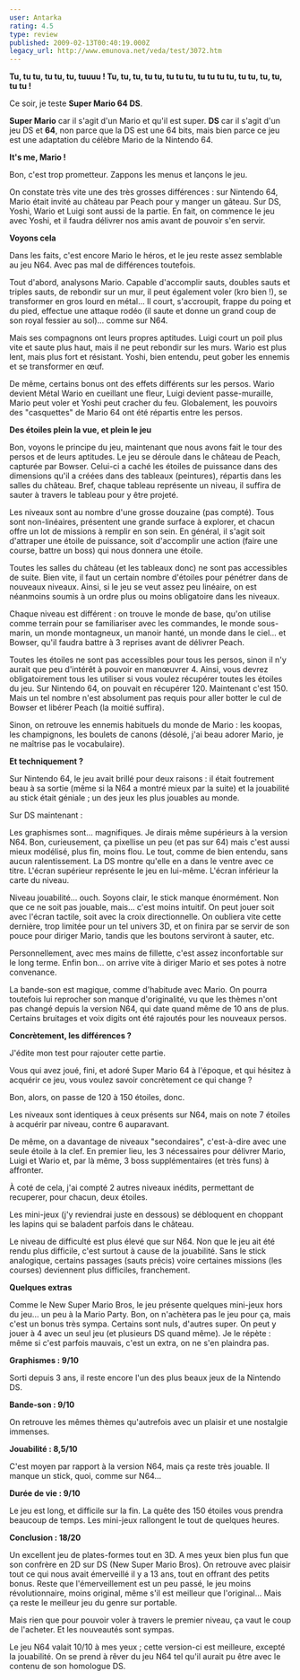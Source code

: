 ```yaml
---
user: Antarka
rating: 4.5
type: review
published: 2009-02-13T00:40:19.000Z
legacy_url: http://www.emunova.net/veda/test/3072.htm
---
```

**Tu, tu tu, tu tu, tu, tuuuu ! Tu, tu, tu, tu tu, tu tu tu, tu tu tu tu, tu tu, tu, tu, tu tu !**  

  

Ce soir, je teste **Super Mario 64 DS**.  

  

**Super Mario** car il s'agit d'un Mario et qu'il est super. **DS** car il s'agit d'un jeu DS et **64**, non parce que la DS est une 64 bits, mais bien parce ce jeu est une adaptation du célèbre Mario de la Nintendo 64\.  

  

**It's me, Mario !**  

  

Bon, c'est trop prometteur. Zappons les menus et lançons le jeu.  

  

On constate très vite une des très grosses différences : sur Nintendo 64, Mario était invité au château par Peach pour y manger un gâteau. Sur DS, Yoshi, Wario et Luigi sont aussi de la partie. En fait, on commence le jeu avec Yoshi, et il faudra délivrer nos amis avant de pouvoir s'en servir.  

  

**Voyons cela**  

  

Dans les faits, c'est encore Mario le héros, et le jeu reste assez semblable au jeu N64\. Avec pas mal de différences toutefois.  

  

Tout d'abord, analysons Mario. Capable d'accomplir sauts, doubles sauts et triples sauts, de rebondir sur un mur, il peut également voler (kro bien !), se transformer en gros lourd en métal... Il court, s'accroupit, frappe du poing et du pied, effectue une attaque rodéo (il saute et donne un grand coup de son royal fessier au sol)... comme sur N64\.  

  

Mais ses compagnons ont leurs propres aptitudes. Luigi court un poil plus vite et saute plus haut, mais il ne peut rebondir sur les murs. Wario est plus lent, mais plus fort et résistant. Yoshi, bien entendu, peut gober les ennemis et se transformer en œuf.  

  

De même, certains bonus ont des effets différents sur les persos. Wario devient Métal Wario en cueillant une fleur, Luigi devient passe-muraille, Mario peut voler et Yoshi peut cracher du feu. Globalement, les pouvoirs des "casquettes" de Mario 64 ont été répartis entre les persos.  

  

**Des étoiles plein la vue, et plein le jeu**  

  

Bon, voyons le principe du jeu, maintenant que nous avons fait le tour des persos et de leurs aptitudes. Le jeu se déroule dans le château de Peach, capturée par Bowser. Celui-ci a caché les étoiles de puissance dans des dimensions qu'il a créées dans des tableaux (peintures), répartis dans les salles du château. Bref, chaque tableau représente un niveau, il suffira de sauter à travers le tableau pour y être projeté.  

  

Les niveaux sont au nombre d'une grosse douzaine (pas compté). Tous sont non-linéaires, présentent une grande surface à explorer, et chacun offre un lot de missions à remplir en son sein. En général, il s'agit soit d'attraper une étoile de puissance, soit d'accomplir une action (faire une course, battre un boss) qui nous donnera une étoile.  

  

Toutes les salles du château (et les tableaux donc) ne sont pas accessibles de suite. Bien vite, il faut un certain nombre d'étoiles pour pénétrer dans de nouveaux niveaux. Ainsi, si le jeu se veut assez peu linéaire, on est néanmoins soumis à un ordre plus ou moins obligatoire dans les niveaux.  

  

Chaque niveau est différent : on trouve le monde de base, qu'on utilise comme terrain pour se familiariser avec les commandes, le monde sous-marin, un monde montagneux, un manoir hanté, un monde dans le ciel... et Bowser, qu'il faudra battre à 3 reprises avant de délivrer Peach.  

  

Toutes les étoiles ne sont pas accessibles pour tous les persos, sinon il n'y aurait que peu d'intérêt à pouvoir en manœuvrer 4\. Ainsi, vous devrez obligatoirement tous les utiliser si vous voulez récupérer toutes les étoiles du jeu. Sur Nintendo 64, on pouvait en récupérer 120\. Maintenant c'est 150\. Mais un tel nombre n'est absolument pas requis pour aller botter le cul de Bowser et libérer Peach (la moitié suffira).  

  

Sinon, on retrouve les ennemis habituels du monde de Mario : les koopas, les champignons, les boulets de canons (désolé, j'ai beau adorer Mario, je ne maîtrise pas le vocabulaire).  

  

**Et techniquement ?**  

  

Sur Nintendo 64, le jeu avait brillé pour deux raisons : il était foutrement beau à sa sortie (même si la N64 a montré mieux par la suite) et la jouabilité au stick était géniale ; un des jeux les plus jouables au monde.  

  

Sur DS maintenant :   

  

Les graphismes sont... magnifiques. Je dirais même supérieurs à la version N64\. Bon, curieusement, ça pixellise un peu (et pas sur 64) mais c'est aussi mieux modélisé, plus fin, moins flou. Le tout, comme de bien entendu, sans aucun ralentissement. La DS montre qu'elle en a dans le ventre avec ce titre. L'écran supérieur représente le jeu en lui-même. L'écran inférieur la carte du niveau.  

  

Niveau jouabilité... ouch. Soyons clair, le stick manque énormément. Non que ce ne soit pas jouable, mais... c'est moins intuitif. On peut jouer soit avec l'écran tactile, soit avec la croix directionnelle. On oubliera vite cette dernière, trop limitée pour un tel univers 3D, et on finira par se servir de son pouce pour diriger Mario, tandis que les boutons serviront à sauter, etc.  

  

Personnellement, avec mes mains de fillette, c'est assez inconfortable sur le long terme. Enfin bon... on arrive vite à diriger Mario et ses potes à notre convenance.  

  

La bande-son est magique, comme d'habitude avec Mario. On pourra toutefois lui reprocher son manque d'originalité, vu que les thèmes n'ont pas changé depuis la version N64, qui date quand même de 10 ans de plus. Certains bruitages et voix digits ont été rajoutés pour les nouveaux persos.  

  

**Concrètement, les différences ?**  

  

J'édite mon test pour rajouter cette partie.  

  

Vous qui avez joué, fini, et adoré Super Mario 64 à l'époque, et qui hésitez à acquérir ce jeu, vous voulez savoir concrètement ce qui change ?  

  

Bon, alors, on passe de 120 à 150 étoiles, donc.  

  

Les niveaux sont identiques à ceux présents sur N64, mais on note 7 étoiles à acquérir par niveau, contre 6 auparavant.  

  

De même, on a davantage de niveaux "secondaires", c'est-à-dire avec une seule étoile à la clef. En premier lieu, les 3 nécessaires pour délivrer Mario, Luigi et Wario et, par là même, 3 boss supplémentaires (et très funs) à affronter.  

  

À coté de cela, j'ai compté 2 autres niveaux inédits, permettant de recuperer, pour chacun, deux étoiles.  

  

Les mini-jeux (j'y reviendrai juste en dessous) se débloquent en choppant les lapins qui se baladent parfois dans le château.   

  

Le niveau de difficulté est plus élevé que sur N64\. Non que le jeu ait été rendu plus difficile, c'est surtout à cause de la jouabilité. Sans le stick analogique, certains passages (sauts précis) voire certaines missions (les courses) deviennent plus difficiles, franchement.  

  

**Quelques extras**  

  

Comme le New Super Mario Bros, le jeu présente quelques mini-jeux hors du jeu... un peu à la Mario Party. Bon, on n'achètera pas le jeu pour ça, mais c'est un bonus très sympa. Certains sont nuls, d'autres super. On peut y jouer à 4 avec un seul jeu (et plusieurs DS quand même). Je le répète : même si c'est parfois mauvais, c'est un extra, on ne s'en plaindra pas.  

  

**Graphismes : 9/10**  

  

Sorti depuis 3 ans, il reste encore l'un des plus beaux jeux de la Nintendo DS.  

  

**Bande-son : 9/10**  

  

On retrouve les mêmes thèmes qu'autrefois avec un plaisir et une nostalgie immenses.  

  

**Jouabilité : 8,5/10**  

  

C'est moyen par rapport à la version N64, mais ça reste très jouable. Il manque un stick, quoi, comme sur N64...  

  

**Durée de vie : 9/10**  

  

Le jeu est long, et difficile sur la fin. La quête des 150 étoiles vous prendra beaucoup de temps. Les mini-jeux rallongent le tout de quelques heures.  

  

**Conclusion : 18/20**  

  

Un excellent jeu de plates-formes tout en 3D. A mes yeux bien plus fun que son confrère en 2D sur DS (New Super Mario Bros). On retrouve avec plaisir tout ce qui nous avait émerveillé il y a 13 ans, tout en offrant des petits bonus. Reste que l'émerveillement est un peu passé, le jeu moins révolutionnaire, moins original, même s'il est meilleur que l'original... Mais ça reste le meilleur jeu du genre sur portable.  

  

Mais rien que pour pouvoir voler à travers le premier niveau, ça vaut le coup de l'acheter. Et les nouveautés sont sympas.  

  

Le jeu N64 valait 10/10 à mes yeux ; cette version-ci est meilleure, excepté la jouabilité. On se prend à rêver du jeu N64 tel qu'il aurait pu être avec le contenu de son homologue DS.